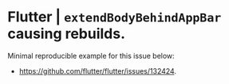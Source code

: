 # Flutter | `extendBodyBehindAppBar` causing rebuilds.

Minimal reproducible example for this issue below: 

- https://github.com/flutter/flutter/issues/132424. 